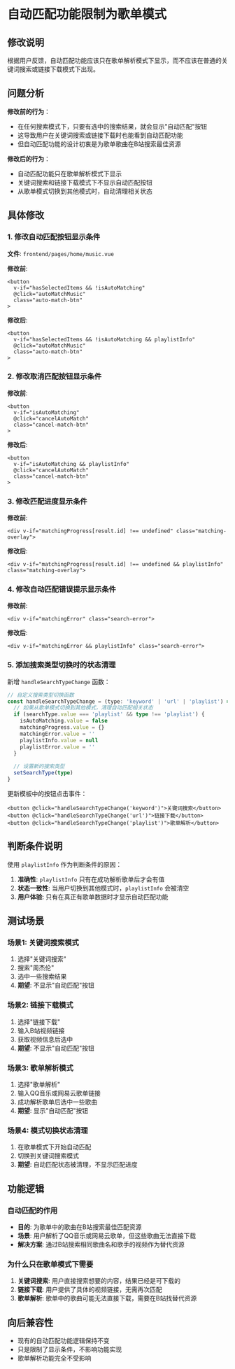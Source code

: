 # 自动匹配功能限制为歌单模式

## 修改说明

根据用户反馈，自动匹配功能应该只在歌单解析模式下显示，而不应该在普通的关键词搜索或链接下载模式下出现。

## 问题分析

**修改前的行为**：
- 在任何搜索模式下，只要有选中的搜索结果，就会显示"自动匹配"按钮
- 这导致用户在关键词搜索或链接下载时也能看到自动匹配功能
- 但自动匹配功能的设计初衷是为歌单歌曲在B站搜索最佳资源

**修改后的行为**：
- 自动匹配功能只在歌单解析模式下显示
- 关键词搜索和链接下载模式下不显示自动匹配按钮
- 从歌单模式切换到其他模式时，自动清理相关状态

## 具体修改

### 1. 修改自动匹配按钮显示条件

**文件**: `frontend/pages/home/music.vue`

**修改前**:
```vue
<button
  v-if="hasSelectedItems && !isAutoMatching"
  @click="autoMatchMusic"
  class="auto-match-btn"
>
```

**修改后**:
```vue
<button
  v-if="hasSelectedItems && !isAutoMatching && playlistInfo"
  @click="autoMatchMusic"
  class="auto-match-btn"
>
```

### 2. 修改取消匹配按钮显示条件

**修改前**:
```vue
<button
  v-if="isAutoMatching"
  @click="cancelAutoMatch"
  class="cancel-match-btn"
>
```

**修改后**:
```vue
<button
  v-if="isAutoMatching && playlistInfo"
  @click="cancelAutoMatch"
  class="cancel-match-btn"
>
```

### 3. 修改匹配进度显示条件

**修改前**:
```vue
<div v-if="matchingProgress[result.id] !== undefined" class="matching-overlay">
```

**修改后**:
```vue
<div v-if="matchingProgress[result.id] !== undefined && playlistInfo" class="matching-overlay">
```

### 4. 修改自动匹配错误提示显示条件

**修改前**:
```vue
<div v-if="matchingError" class="search-error">
```

**修改后**:
```vue
<div v-if="matchingError && playlistInfo" class="search-error">
```

### 5. 添加搜索类型切换时的状态清理

新增 `handleSearchTypeChange` 函数：

```typescript
// 自定义搜索类型切换函数
const handleSearchTypeChange = (type: 'keyword' | 'url' | 'playlist') => {
  // 如果从歌单模式切换到其他模式，清理自动匹配相关状态
  if (searchType.value === 'playlist' && type !== 'playlist') {
    isAutoMatching.value = false
    matchingProgress.value = {}
    matchingError.value = ''
    playlistInfo.value = null
    playlistError.value = ''
  }
  
  // 设置新的搜索类型
  setSearchType(type)
}
```

更新模板中的按钮点击事件：

```vue
<button @click="handleSearchTypeChange('keyword')">关键词搜索</button>
<button @click="handleSearchTypeChange('url')">链接下载</button>
<button @click="handleSearchTypeChange('playlist')">歌单解析</button>
```

## 判断条件说明

使用 `playlistInfo` 作为判断条件的原因：

1. **准确性**: `playlistInfo` 只有在成功解析歌单后才会有值
2. **状态一致性**: 当用户切换到其他模式时，`playlistInfo` 会被清空
3. **用户体验**: 只有在真正有歌单数据时才显示自动匹配功能

## 测试场景

### 场景1: 关键词搜索模式
1. 选择"关键词搜索"
2. 搜索"周杰伦"
3. 选中一些搜索结果
4. **期望**: 不显示"自动匹配"按钮

### 场景2: 链接下载模式
1. 选择"链接下载"
2. 输入B站视频链接
3. 获取视频信息后选中
4. **期望**: 不显示"自动匹配"按钮

### 场景3: 歌单解析模式
1. 选择"歌单解析"
2. 输入QQ音乐或网易云歌单链接
3. 成功解析歌单后选中一些歌曲
4. **期望**: 显示"自动匹配"按钮

### 场景4: 模式切换状态清理
1. 在歌单模式下开始自动匹配
2. 切换到关键词搜索模式
3. **期望**: 自动匹配状态被清理，不显示匹配进度

## 功能逻辑

### 自动匹配的作用
- **目的**: 为歌单中的歌曲在B站搜索最佳匹配资源
- **场景**: 用户解析了QQ音乐或网易云歌单，但这些歌曲无法直接下载
- **解决方案**: 通过B站搜索相同歌曲名和歌手的视频作为替代资源

### 为什么只在歌单模式下需要
1. **关键词搜索**: 用户直接搜索想要的内容，结果已经是可下载的
2. **链接下载**: 用户提供了具体的视频链接，无需再次匹配
3. **歌单解析**: 歌单中的歌曲可能无法直接下载，需要在B站找替代资源

## 向后兼容性

- 现有的自动匹配功能逻辑保持不变
- 只是限制了显示条件，不影响功能实现
- 歌单解析功能完全不受影响
